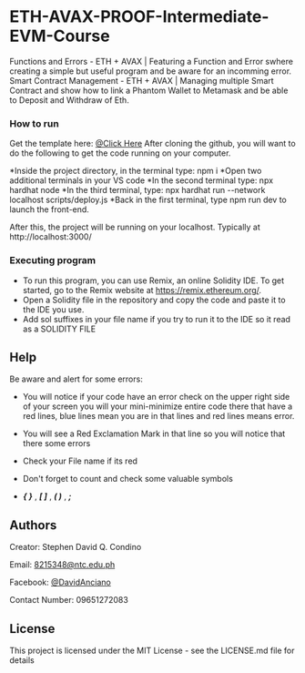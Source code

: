 # ETH-AVAX-PROOF-Intermediate-EVM-Course
Functions and Errors - ETH + AVAX | Featuring a Function and Error swhere creating a simple but useful program and be aware for an incomming error.
Smart Contract Management - ETH + AVAX | Managing multiple Smart Contract and show how to link a Phantom Wallet to Metamask and be able to Deposit and Withdraw of Eth.


### How to run
Get the template here: [@Click Here](https://github.com/MetacrafterChris/SCM-Starter)
After cloning the github, you will want to do the following to get the code running on your computer.

*Inside the project directory, in the terminal type: npm i
*Open two additional terminals in your VS code
*In the second terminal type: npx hardhat node
*In the third terminal, type: npx hardhat run --network localhost scripts/deploy.js
*Back in the first terminal, type npm run dev to launch the front-end.

After this, the project will be running on your localhost. Typically at http://localhost:3000/

### Executing program
* To run this program, you can use Remix, an online Solidity IDE. To get started, go to the Remix website at https://remix.ethereum.org/.
* Open a Solidity file in the repository and copy the code and paste it to the IDE you use.
* Add sol suffixes in your file name if you try to run it to the IDE so it read as a SOLIDITY FILE
## Help

Be aware and alert for some errors: 

* You will notice if your code have an error check on the upper right side of your screen you will your mini-minimize entire code there that have a red lines, blue lines mean you are in that lines and red lines means error.

* You will see a Red Exclamation Mark in that line so you will notice that there some errors

* Check your File name if its red

* Don't forget to count and check some valuable symbols
* **_{  }_** , **_[ ]_** , **_( )_** , **_;_**


## Authors

Creator: Stephen David Q. Condino 

Email: 8215348@ntc.edu.ph

Facebook: [@DavidAnciano](https://www.facebook.com/profile.php?id=100010312052822)

Contact Number: 09651272083


## License

This project is licensed under the MIT License - see the LICENSE.md file for details
